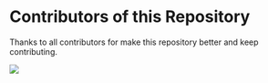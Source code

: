 # Contributors of this Repository

Thanks to all contributors for make this repository better and keep contributing.

<a href="https://github.com/ALLINONE4298/vichola/graphs/contributors">
  <img src="https://contrib.rocks/image?repo=ALLINONE4298/vichola" />
</a>
